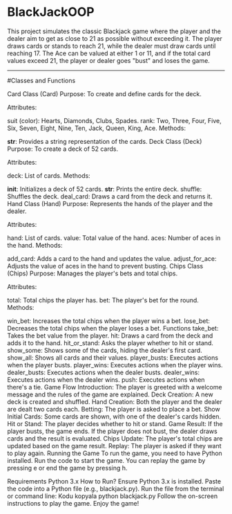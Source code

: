 # BlackJackOOP

This project simulates the classic Blackjack game where the player and the dealer aim to get as close to 21 as possible without exceeding it. The player draws cards or stands to reach 21, while the dealer must draw cards until reaching 17. The Ace can be valued at either 1 or 11, and if the total card values exceed 21, the player or dealer goes "bust" and loses the game.

-----------------------------------------------------------

#Classes and Functions

Card Class (Card)
Purpose: To create and define cards for the deck.

Attributes:

suit (color): Hearts, Diamonds, Clubs, Spades.
rank: Two, Three, Four, Five, Six, Seven, Eight, Nine, Ten, Jack, Queen, King, Ace.
Methods:

__str__: Provides a string representation of the cards.
Deck Class (Deck)
Purpose: To create a deck of 52 cards.

Attributes:

deck: List of cards.
Methods:

__init__: Initializes a deck of 52 cards.
__str__: Prints the entire deck.
shuffle: Shuffles the deck.
deal_card: Draws a card from the deck and returns it.
Hand Class (Hand)
Purpose: Represents the hands of the player and the dealer.

Attributes:

hand: List of cards.
value: Total value of the hand.
aces: Number of aces in the hand.
Methods:

add_card: Adds a card to the hand and updates the value.
adjust_for_ace: Adjusts the value of aces in the hand to prevent busting.
Chips Class (Chips)
Purpose: Manages the player's bets and total chips.

Attributes:

total: Total chips the player has.
bet: The player's bet for the round.
Methods:

win_bet: Increases the total chips when the player wins a bet.
lose_bet: Decreases the total chips when the player loses a bet.
Functions
take_bet: Takes the bet value from the player.
hit: Draws a card from the deck and adds it to the hand.
hit_or_stand: Asks the player whether to hit or stand.
show_some: Shows some of the cards, hiding the dealer's first card.
show_all: Shows all cards and their values.
player_busts: Executes actions when the player busts.
player_wins: Executes actions when the player wins.
dealer_busts: Executes actions when the dealer busts.
dealer_wins: Executes actions when the dealer wins.
push: Executes actions when there's a tie.
Game Flow
Introduction: The player is greeted with a welcome message and the rules of the game are explained.
Deck Creation: A new deck is created and shuffled.
Hand Creation: Both the player and the dealer are dealt two cards each.
Betting: The player is asked to place a bet.
Show Initial Cards: Some cards are shown, with one of the dealer's cards hidden.
Hit or Stand: The player decides whether to hit or stand.
Game Result:
If the player busts, the game ends.
If the player does not bust, the dealer draws cards and the result is evaluated.
Chips Update: The player's total chips are updated based on the game result.
Replay: The player is asked if they want to play again.
Running the Game
To run the game, you need to have Python installed. Run the code to start the game. You can replay the game by pressing e or end the game by pressing h.

Requirements
Python 3.x
How to Run?
Ensure Python 3.x is installed.
Paste the code into a Python file (e.g., blackjack.py).
Run the file from the terminal or command line:
Kodu kopyala
python blackjack.py
Follow the on-screen instructions to play the game.
Enjoy the game!
